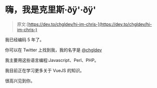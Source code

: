 # 嗨，我是克里斯·ðÿ'·ðÿ'

> 原文:[https://dev.to/chgldev/hi-im-chris-](https://dev.to/chgldev/hi-im-chris-)

我已经编码 5 年了。

你可以在 Twitter 上找到我，我的名字是 [@chgldev](https://twitter.com/chgldev)

我主要用这些语言编程:Javascript、Perl、PHP。

我目前正在学习更多关于 VueJS 的知识。

很高兴见到你。